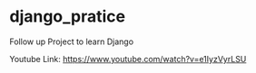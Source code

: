 # django_pratice

Follow up Project to learn Django

Youtube Link: https://www.youtube.com/watch?v=e1IyzVyrLSU
